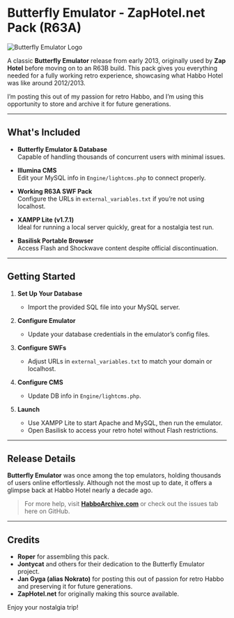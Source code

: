 # Butterfly Emulator - ZapHotel.net Pack (R63A)

![Butterfly Emulator Logo](bin/SIwL22j.png)

A classic **Butterfly Emulator** release from early 2013, originally used by **Zap Hotel** before moving on to an R63B build. This pack gives you everything needed for a fully working retro experience, showcasing what Habbo Hotel was like around 2012/2013.

I’m posting this out of my passion for retro Habbo, and I’m using this opportunity to store and archive it for future generations.

---

## What's Included

- **Butterfly Emulator & Database**  
  Capable of handling thousands of concurrent users with minimal issues.

- **Illumina CMS**  
  Edit your MySQL info in `Engine/lightcms.php` to connect properly.

- **Working R63A SWF Pack**  
  Configure the URLs in `external_variables.txt` if you’re not using localhost.

- **XAMPP Lite (v1.7.1)**  
  Ideal for running a local server quickly, great for a nostalgia test run.

- **Basilisk Portable Browser**  
  Access Flash and Shockwave content despite official discontinuation.

---

## Getting Started

1. **Set Up Your Database**  
   - Import the provided SQL file into your MySQL server.

2. **Configure Emulator**  
   - Update your database credentials in the emulator’s config files.

3. **Configure SWFs**  
   - Adjust URLs in `external_variables.txt` to match your domain or localhost.

4. **Configure CMS**  
   - Update DB info in `Engine/lightcms.php`.

5. **Launch**  
   - Use XAMPP Lite to start Apache and MySQL, then run the emulator.  
   - Open Basilisk to access your retro hotel without Flash restrictions.

---

## Release Details

**Butterfly Emulator** was once among the top emulators, holding thousands of users online effortlessly. Although not the most up to date, it offers a glimpse back at Habbo Hotel nearly a decade ago.

> For more help, visit **[HabboArchive.com](https://www.habboarchive.com)** or check out the issues tab here on GitHub.

---

## Credits

- **Roper** for assembling this pack.  
- **Jontycat** and others for their dedication to the Butterfly Emulator project.  
- **Jan Gyga (alias Nokrato)** for posting this out of passion for retro Habbo and preserving it for future generations.  
- **ZapHotel.net** for originally making this source available.

Enjoy your nostalgia trip!
